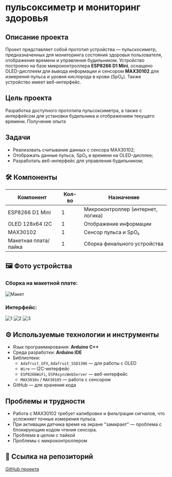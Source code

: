 # пульсоксиметр и мониторинг здоровья

## Описание проекта

Проект представляет собой прототип устройства — пульскосиметр, предназначенных для мониторинга состояния здоровья пользователя, отображения времени и управления будильником. Устройство построено на базе микроконтроллера **ESP8266 D1 Mini**, оснащено OLED-дисплеем для вывода информации и сенсором **MAX30102** для измерения пульса и уровня кислорода в крови (SpO₂). Также устройство имеет веб-интерфейс.

## Цель проекта

Разработка доступного прототипа пульсоксиметра, а также с интерфейсом для установки будильника и отображением текущего времени. Получение опыта

## Задачи

- Реализовать считывание данных с сенсора MAX30102;
- Отображать данные пульса, SpO₂ и времени на OLED-дисплее;
- Разработать веб-интерфейс для управления будильником;
## 🛠 Компоненты

| Компонент              | Кол-во | Назначение                            |
|------------------------|--------|----------------------------------------|
| ESP8266 D1 Mini        | 1      | Микроконтроллер (интернет, логика)     |
| OLED 128x64 I2C        | 1      | Отображение информации                 |
| MAX30102               | 1      | Сенсор пульса и SpO₂                   |               |
| Макетная плата/пайка   | 1      | Сборка финального устройства           |

## 🖼 Фото устройства

### Сборка на макетной плате:
![Макет](images/1.jpg)
### Интерфейс:
![1 ](images/2.jpg)
![2](images/3.jpg)
![3](images/4.jpg)



## ⚙ Используемые технологии и инструменты

- Язык программирования: **Arduino C++**
- Среда разработки: **Arduino IDE**
- Библиотеки:
  - `Adafruit_GFX`, `Adafruit_SSD1306` — для работы с OLED
  - `Wire` — I2C-интерфейс
  - `ESP8266WiFi`, `ESPAsyncWebServer` — веб-интерфейс
  - `MAX3010x` / `MAX30105` — работа с сенсором
- GitHub — для хранения кода

## Проблемы и трудности

- Работа с MAX30102 требует калибровки и фильтрации сигналов, что усложняет точные измерения пульса.
-  При активации датчика время на экране "замирает" — проблема с блокирующим кодом чтения сенсора.
-  Проблема в целом с пайкой
- Проблемы с микроконтроллером

## 🔗 Ссылка на репозиторий

 [GitHub проекта](https://github.com/Ve-Po/healthmonitor)
